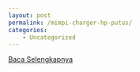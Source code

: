 ```yaml
---
layout: post
permalink: /mimpi-charger-hp-putus/
categories:
    - Uncategorized
---
```


[Baca Selengkapnya](/07)